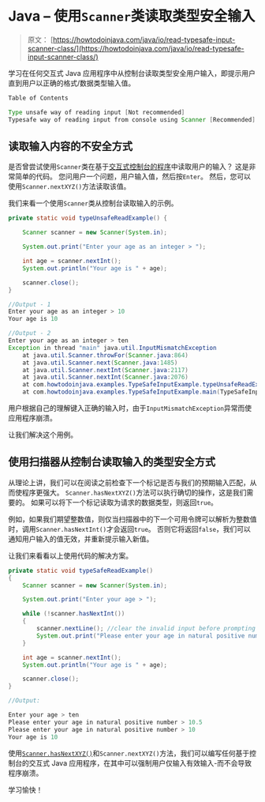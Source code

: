 # Java – 使用`Scanner`类读取类型安全输入

> 原文： [https://howtodoinjava.com/java/io/read-typesafe-input-scanner-class/](https://howtodoinjava.com/java/io/read-typesafe-input-scanner-class/)

学习在任何交互式 Java 应用程序中从控制台读取类型安全用户输入，即提示用户直到用户以正确的格式/数据类型输入值。

```java
Table of Contents

Type unsafe way of reading input [Not recommended]
Typesafe way of reading input from console using Scanner [Recommended]
```

## 读取输入内容的不安全方式

是否曾尝试使用`Scanner`类在基于[交互式控制台的程序](https://howtodoinjava.com/java/io/java-io-how-to-read-input-from-console/)中读取用户的输入？ 这是非常简单的代码。 您问用户一个问题，用户输入值，然后按`Enter`。 然后，您可以使用`Scanner.nextXYZ()`方法读取该值。

我们来看一个使用`Scanner`类从控制台读取输入的示例。

```java
private static void typeUnsafeReadExample() {

	Scanner scanner = new Scanner(System.in);

	System.out.print("Enter your age as an integer > ");

	int age = scanner.nextInt();
	System.out.println("Your age is " + age);

	scanner.close();
}

//Output - 1
Enter your age as an integer > 10
Your age is 10

//Output - 2
Enter your age as an integer > ten
Exception in thread "main" java.util.InputMismatchException
	at java.util.Scanner.throwFor(Scanner.java:864)
	at java.util.Scanner.next(Scanner.java:1485)
	at java.util.Scanner.nextInt(Scanner.java:2117)
	at java.util.Scanner.nextInt(Scanner.java:2076)
	at com.howtodoinjava.examples.TypeSafeInputExample.typeUnsafeReadExample(TypeSafeInputExample.java:19)
	at com.howtodoinjava.examples.TypeSafeInputExample.main(TypeSafeInputExample.java:9)

```

用户根据自己的理解键入正确的输入时，由于`InputMismatchException`异常而使应用程序崩溃。

让我们解决这个用例。

## 使用扫描器从控制台读取输入的类型安全方式

从理论上讲，我们可以在阅读之前检查下一个标记是否与我们的预期输入匹配，从而使程序更强大。 `Scanner.hasNextXYZ()`方法可以执行确切的操作，这是我们需要的。 如果可以将下一个标记读取为请求的数据类型，则返回`true`。

例如，如果我们期望整数值，则仅当扫描器中的下一个可用令牌可以解析为整数值时，调用`Scanner.hasNextInt()`才会返回`true`。 否则它将返回`false`，我们可以通知用户输入的值无效，并重新提示输入新值。

让我们来看看以上使用代码的解决方案。

```java
private static void typeSafeReadExample() 
{
	Scanner scanner = new Scanner(System.in);

	System.out.print("Enter your age > ");

	while (!scanner.hasNextInt()) 
	{
		scanner.nextLine();	//clear the invalid input before prompting again
		System.out.print("Please enter your age in natural positive number > ");
	}

	int age = scanner.nextInt();
	System.out.println("Your age is " + age);

	scanner.close();
}

//Output:

Enter your age > ten
Please enter your age in natural positive number > 10.5
Please enter your age in natural positive number > 10
Your age is 10

```

使用[`Scanner.hasNextXYZ()`](https://docs.oracle.com/javase/7/docs/api/java/util/Scanner.html)和`Scanner.nextXYZ()`方法，我们可以编写任何基于控制台的交互式 Java 应用程序，在其中可以强制用户仅输入有效输入-而不会导致程序崩溃。

学习愉快！